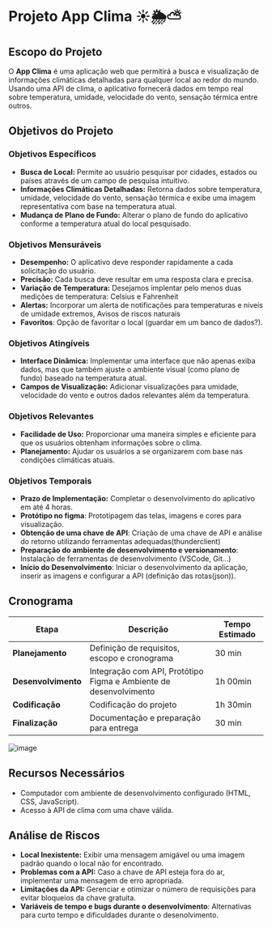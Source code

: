 # Projeto App Clima ☀🌦⛅

## Escopo do Projeto

O **App Clima** é uma aplicação web que permitirá a busca e visualização de informações climáticas detalhadas para qualquer local ao redor do mundo. Usando uma API de clima, o aplicativo fornecerá dados em tempo real sobre temperatura, umidade, velocidade do vento, sensação térmica entre outros.

## Objetivos do Projeto

### Objetivos Específicos
- **Busca de Local:** Permite ao usuário pesquisar por cidades, estados ou países através de um campo de pesquisa intuitivo.
- **Informações Climáticas Detalhadas:** Retorna dados sobre temperatura, umidade, velocidade do vento, sensação térmica e exibe uma imagem representativa com base na temperatura atual.
- **Mudança de Plano de Fundo:** Alterar o plano de fundo do aplicativo conforme a temperatura atual do local pesquisado.

### Objetivos Mensuráveis
- **Desempenho:** O aplicativo deve responder rapidamente a cada solicitação do usuário.
- **Precisão:** Cada busca deve resultar em uma resposta clara e precisa.
- **Variação de Temperatura:** Desejamos implentar pelo menos duas medições de temperatura: Celsius e Fahrenheit
- **Alertas:** Incorporar um alerta de notificações para temperaturas e niveis de umidade extremos, Avisos de riscos naturais
- **Favoritos**: Opção de favoritar o local (guardar em um banco de dados?).

### Objetivos Atingíveis
- **Interface Dinâmica:** Implementar uma interface que não apenas exiba dados, mas que também ajuste o ambiente visual (como plano de fundo) baseado na temperatura atual.
- **Campos de Visualização:** Adicionar visualizações para umidade, velocidade do vento e outros dados relevantes além da temperatura.

### Objetivos Relevantes
- **Facilidade de Uso:** Proporcionar uma maneira simples e eficiente para que os usuários obtenham informações sobre o clima.
- **Planejamento:** Ajudar os usuários a se organizarem com base nas condições climáticas atuais.

### Objetivos Temporais
- **Prazo de Implementação:** Completar o desenvolvimento do aplicativo em até 4 horas.
- **Protótipo no figma**: Prototipagem das telas, imagens e cores para visualização.
- **Obtenção de uma chave de API**: Criação de uma chave de API e análise do retorno utilizando ferramentas adequadas(thunderclient)
- **Preparação do ambiente de desenvolvimento e versionamento**: Instalação de ferramentas de desenvolvimento (VSCode, Git...) 
- **Início do Desenvolvimento**: Iniciar o desenvolvimento da aplicação, inserir as imagens e configurar a API (definição das rotas(json)).
  
## Cronograma

| Etapa               | Descrição                                | Tempo Estimado |
|---------------------|------------------------------------------|----------------|
| **Planejamento**    | Definição de requisitos, escopo e cronograma          | 30 min         |
| **Desenvolvimento** | Integração com API, Protótipo Figma e Ambiente de desenvolvimento        | 1h 00min       |
| **Codificação** | Codificação do projeto   | 1h 30min         |
| **Finalização**     | Documentação e preparação para entrega    | 30 min         |

![image](https://github.com/user-attachments/assets/18fbe90f-951b-4350-8e20-c27fee02e205)


## Recursos Necessários
- Computador com ambiente de desenvolvimento configurado (HTML, CSS, JavaScript).
- Acesso à API de clima com uma chave válida.

## Análise de Riscos
- **Local Inexistente:** Exibir uma mensagem amigável ou uma imagem padrão quando o local não for encontrado.
- **Problemas com a API:** Caso a chave de API esteja fora do ar, implementar uma mensagem de erro apropriada.
- **Limitações da API:** Gerenciar e otimizar o número de requisições para evitar bloqueios da chave gratuita.
- **Variáveis de tempo e bugs durante o desenvolvimento**: Alternativas para curto tempo e dificuldades durante o desenolvimento.
